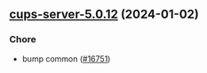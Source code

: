 

## [cups-server-5.0.12](https://github.com/truecharts/charts/compare/cups-server-5.0.11...cups-server-5.0.12) (2024-01-02)

### Chore



- bump common ([#16751](https://github.com/truecharts/charts/issues/16751))
